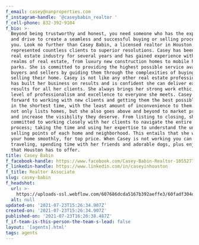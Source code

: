```yaml
---
f_email: casey@nanproperties.com
f_instagram-handle: '@caseybabin_realtor '
f_cell-phone: 832-392-9104
f_bio: >-
  Beyond being trustworthy and honest, you need someone who has the experience
  and drive to create a seamless and successful buying or selling process for
  you. Look no further than Casey Babin, a licensed realtor in Houston, who has
  represented countless clients to superior resolutions. Casey has been in the
  real estate industry for several years and has gained experience within all
  realms of real estate, from luxury new construction homes to mobile home
  parks. She is committed to providing the highest possible service available to
  buyers and sellers by guiding them through the complexities of buying and
  selling their home. Casey is not like any other real estate professional. She
  has built her business on results and is confident she can deliver excellent
  results for all her clients. She always brings her strong work ethic, high
  level of professionalism and excellence to everyone she meets. Casey looks
  forward to working with new clients and getting them the best possible price,
  in the shortest time, with the least amount of inconvenience to them. Casey
  not only lists homes, but she also goes above and beyond to market properties
  and increase the visibility they deserve. From listing to closing, she is
  committed to working closely with her clients to navigate the entire sales
  process; taking the time and using her expertise to understand the unique
  selling points of each home and neighborhood. This entails that she will sell
  your home smoothly, for top price. When Casey is not working you can find her
  traveling, spending time with her friends and adorable dogs, plus enjoying all
  that Houston has to offer.
title: Casey Babin
f_facebook-handle: https://www.facebook.com/Casey-Babin-Realtor-105527780991758/
f_linkedin-handle: https://www.linkedin.com/in/caseyinhouston
f_title: Realtor Associate
slug: casey-babin
f_headshot:
  url: >-
    https://uploads-ssl.webflow.com/607686dcda5167b392aeffe3/60fadf304d12cdb8b186d0cf_DSC_7012-1a%20-%20Casey%20Babin.jpg
  alt: null
updated-on: '2021-07-23T15:26:34.907Z'
created-on: '2021-07-23T15:26:34.907Z'
published-on: '2021-07-23T16:20:38.487Z'
f_if-team-is-this-person-the-team-s-lead: false
layout: '[agents].html'
tags: agents
---
```



